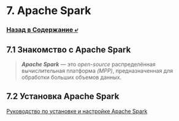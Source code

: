 # 7. Apache Spark

### [Назад в Содержание ⤶](/README.md)

## 7.1 Знакомство с Apache Spark

> ***Apache Spark*** — это _open-source_ распределённая вычислительная платформа _(MPP)_, предназначенная для обработки 
> больших объемов данных.



## 7.2 Установка Apache Spark

[Руководство по установке и настройке Apache Spark](/data/spark_install.md)

